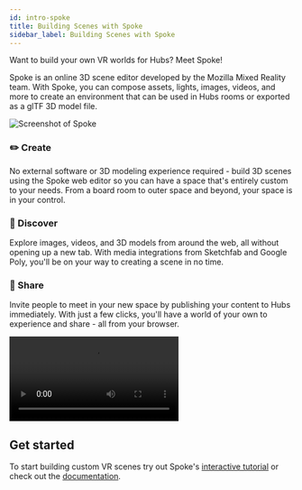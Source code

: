 ```yaml
---
id: intro-spoke
title: Building Scenes with Spoke
sidebar_label: Building Scenes with Spoke
---
```


Want to build your own VR worlds for Hubs? Meet Spoke!

Spoke is an online 3D scene editor developed by the Mozilla Mixed Reality team. With Spoke, you can compose assets, lights, images, videos, and more to create an environment that can be used in Hubs rooms or exported as a glTF 3D model file.

![Screenshot of Spoke](img/intro-spoke-screenshot-min.png)

### ✏️ Create

No external software or 3D modeling experience required - build 3D scenes using the Spoke web editor so you can have a space that's entirely custom to your needs. From a board room to outer space and beyond, your space is in your control.

### 🔭 Discover

Explore images, videos, and 3D models from around the web, all without opening up a new tab. With media integrations from Sketchfab and Google Poly, you'll be on your way to creating a scene in no time.

### 🎉 Share

Invite people to meet in your new space by publishing your content to Hubs immediately. With just a few clicks, you'll have a world of your own to experience and share - all from your browser.


<video controls>
  <source src="img/architecture-kit.mp4" type="video/mp4">
</video>


## Get started 

To start building custom VR scenes try out Spoke's [interactive tutorial](https://hubs.mozilla.com/spoke/projects/tutorial) or check out the [documentation](./spoke-creating-projects).




